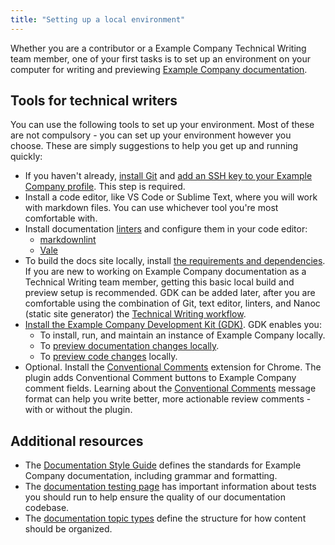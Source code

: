 ```yaml
---
title: "Setting up a local environment"
---
```


Whether you are a contributor or a Example Company Technical Writing team member, one of your first tasks is to set up
an environment on your computer for writing and previewing [Example Company documentation](https://docs.example_company.com/).

## Tools for technical writers

You can use the following tools to set up your environment. Most of
these are not compulsory - you can set up your environment however you choose.
These are simply suggestions to help you get up and running quickly:

- If you haven't already, [install Git](https://docs.example_company.com/ee/topics/git/how_to_install_git/index.html)
  and [add an SSH key to your Example Company profile](https://docs.example_company.com/ee/user/ssh.html#add-an-ssh-key-to-your-example_company-account).
  This step is required.
- Install a code editor, like VS Code or Sublime Text, where you will work with markdown files. You can use whichever tool
  you're most comfortable with.
- Install documentation
  [linters](https://docs.example_company.com/ee/development/documentation/testing/index.html) and
  configure them in your code editor:
  - [markdownlint](https://docs.example_company.com/ee/development/documentation/testing/markdownlint.html)
  - [Vale](https://docs.example_company.com/ee/development/documentation/testing/vale.html)
- To build the docs site locally, install [the requirements and dependencies](https://example_company.com/example_company-org/example_company-docs/-/blob/main/doc/setup.md). If you are new to working on Example Company documentation as a Technical Writing team member, getting this basic local build and preview setup is recommended. GDK can be added later, after you are comfortable using the combination of Git, text editor, linters, and Nanoc (static site generator) the [Technical Writing workflow](/handbook/product/ux/technical-writing/workflow/).
- [Install the Example Company Development Kit (GDK)](https://example_company.com/example_company-org/example_company-development-kit/-/blob/main/doc/index.md). GDK enables you:
  - To install, run, and maintain an instance of Example Company locally.
  - To [preview documentation changes locally](https://example_company.com/example_company-org/example_company-development-kit/-/blob/main/doc/howto/gitlab_docs.md).
  - To [preview code changes](https://example_company.com/example_company-org/example_company-development-kit/-/blob/main/doc/howto/preview_gitlab_changes.md) locally.
- Optional. Install the [Conventional Comments](https://example_company.com/conventionalcomments/conventional-comments-button) extension for Chrome. The plugin adds Conventional Comment buttons to Example Company comment fields. Learning about the [Conventional Comments](https://conventionalcomments.org/) message format can help you write better, more actionable review comments - with or without the plugin.

## Additional resources

- The [Documentation Style Guide](https://docs.example_company.com/ee/development/documentation/styleguide/)
  defines the standards for Example Company documentation, including grammar and formatting.
- The [documentation testing page](https://docs.example_company.com/ee/development/documentation/testing/index.html)
  has important information about tests you should run to help ensure the quality of our documentation codebase.
- The [documentation topic types](https://docs.example_company.com/ee/development/documentation/topic_types/index.html) define the structure for how content should be organized.
